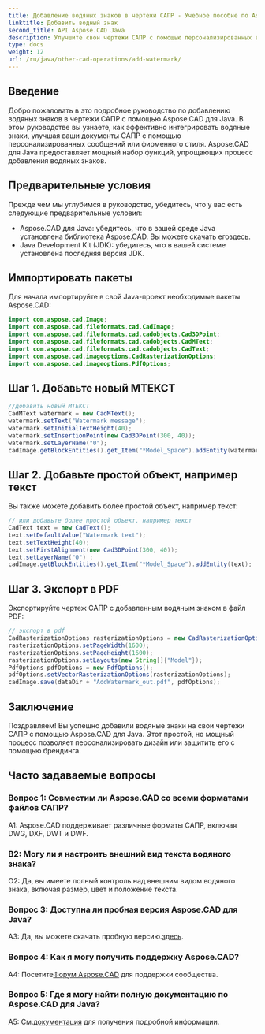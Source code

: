 ```yaml
---
title: Добавление водяных знаков в чертежи САПР - Учебное пособие по Aspose.CAD для Java
linktitle: Добавить водный знак
second_title: API Aspose.CAD Java
description: Улучшите свои чертежи САПР с помощью персонализированных водяных знаков с помощью Aspose.CAD для Java. Следуйте нашему пошаговому руководству для бесшовной интеграции.
type: docs
weight: 12
url: /ru/java/other-cad-operations/add-watermark/
---
```

## Введение

Добро пожаловать в это подробное руководство по добавлению водяных знаков в чертежи САПР с помощью Aspose.CAD для Java. В этом руководстве вы узнаете, как эффективно интегрировать водяные знаки, улучшая ваши документы САПР с помощью персонализированных сообщений или фирменного стиля. Aspose.CAD для Java предоставляет мощный набор функций, упрощающих процесс добавления водяных знаков.

## Предварительные условия

Прежде чем мы углубимся в руководство, убедитесь, что у вас есть следующие предварительные условия:

-  Aspose.CAD для Java: убедитесь, что в вашей среде Java установлена библиотека Aspose.CAD. Вы можете скачать его[здесь](https://releases.aspose.com/cad/java/).
- Java Development Kit (JDK): убедитесь, что в вашей системе установлена последняя версия JDK.

## Импортировать пакеты

Для начала импортируйте в свой Java-проект необходимые пакеты Aspose.CAD:

```java
import com.aspose.cad.Image;
import com.aspose.cad.fileformats.cad.CadImage;
import com.aspose.cad.fileformats.cad.cadobjects.Cad3DPoint;
import com.aspose.cad.fileformats.cad.cadobjects.CadMText;
import com.aspose.cad.fileformats.cad.cadobjects.CadText;
import com.aspose.cad.imageoptions.CadRasterizationOptions;
import com.aspose.cad.imageoptions.PdfOptions;
```

## Шаг 1. Добавьте новый МТЕКСТ

```java
//добавить новый МТЕКСТ
CadMText watermark = new CadMText();
watermark.setText("Watermark message");
watermark.setInitialTextHeight(40);
watermark.setInsertionPoint(new Cad3DPoint(300, 40));
watermark.setLayerName("0");
cadImage.getBlockEntities().get_Item("*Model_Space").addEntity(watermark);
```

## Шаг 2. Добавьте простой объект, например текст

Вы также можете добавить более простой объект, например текст:

```java
// или добавьте более простой объект, например текст
CadText text = new CadText();
text.setDefaultValue("Watermark text");
text.setTextHeight(40);
text.setFirstAlignment(new Cad3DPoint(300, 40));
text.setLayerName("0") ;
cadImage.getBlockEntities().get_Item("*Model_Space").addEntity(text);
```

## Шаг 3. Экспорт в PDF

Экспортируйте чертеж САПР с добавленным водяным знаком в файл PDF:

```java
// экспорт в pdf
CadRasterizationOptions rasterizationOptions = new CadRasterizationOptions();
rasterizationOptions.setPageWidth(1600);
rasterizationOptions.setPageHeight(1600);
rasterizationOptions.setLayouts(new String[]{"Model"});
PdfOptions pdfOptions = new PdfOptions();
pdfOptions.setVectorRasterizationOptions(rasterizationOptions);
cadImage.save(dataDir + "AddWatermark_out.pdf", pdfOptions);

```

## Заключение

Поздравляем! Вы успешно добавили водяные знаки на свои чертежи САПР с помощью Aspose.CAD для Java. Этот простой, но мощный процесс позволяет персонализировать дизайн или защитить его с помощью брендинга.

## Часто задаваемые вопросы

### Вопрос 1: Совместим ли Aspose.CAD со всеми форматами файлов САПР?

A1: Aspose.CAD поддерживает различные форматы САПР, включая DWG, DXF, DWT и DWF.

### В2: Могу ли я настроить внешний вид текста водяного знака?

О2: Да, вы имеете полный контроль над внешним видом водяного знака, включая размер, цвет и положение текста.

### Вопрос 3: Доступна ли пробная версия Aspose.CAD для Java?

 A3: Да, вы можете скачать пробную версию.[здесь](https://releases.aspose.com/).

### Вопрос 4: Как я могу получить поддержку Aspose.CAD?

 А4: Посетите[Форум Aspose.CAD](https://forum.aspose.com/c/cad/19) для поддержки сообщества.

### Вопрос 5: Где я могу найти полную документацию по Aspose.CAD для Java?

 A5: См.[документация](https://reference.aspose.com/cad/java/) для получения подробной информации.